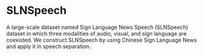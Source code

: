 # SLNSpeech
A large-scale dataset named Sign Language News Speech (SLNSpeech) dataset in which three modalities of audio, visual, and sign language are coexisted. We construct SLNSpeech by using Chinese Sign Language News and apply it in speech separation.
